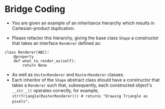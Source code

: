 # Bridge Coding

- You are given an example of an inheritance hierarchy which results in Cartesian-product duplication.

- Please refactor this hierarchy, giving the base class `Shape` a constructor that takes an interface `Renderer` defined as:

```
class Renderer(ABC):
    @property
    def what_to_render_as(self):
        return None
```

- As well as `VectorRenderer` and `RasterRenderer` classes.
- Each inheritor of the `Shape` abstract class should have a constructor that takes a `Renderer` such that, subsequently, each constructed object's `__str__()` operates correctly, for example, `str(Triangle(RasterRenderer()) # returns "Drawing Triangle as pixels"`.
